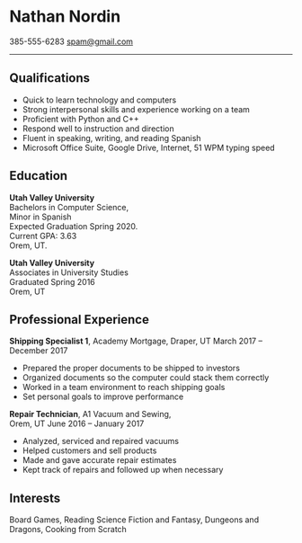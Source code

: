 # Nathan Nordin
385-555-6283
spam@gmail.com

---

## **Qualifications**
* Quick to learn technology and computers
* Strong interpersonal skills and experience working on a team
* Proficient with Python and C++
* Respond well to instruction and direction
* Fluent in speaking, writing, and reading Spanish
* Microsoft Office Suite, Google Drive, Internet, 51 WPM typing speed

## **Education**
**Utah Valley University**  
Bachelors in Computer Science,   
Minor in Spanish  
Expected Graduation Spring 2020.  
Current GPA: 3.63   
Orem, UT. 

**Utah Valley University**  
Associates in University Studies  
Graduated Spring 2016  
Orem, UT  

## **Professional Experience**  
**Shipping Specialist 1**, Academy Mortgage,
Draper, UT March 2017 – December 2017  
* Prepared the proper documents to be shipped to investors  
* Organized documents so the computer could stack them correctly  
* Worked in a team environment to reach shipping goals  
* Set personal goals to improve performance   

**Repair Technician**, A1 Vacuum and Sewing,  
Orem, UT June 2016 – January 2017  
* Analyzed, serviced and repaired vacuums  
* Helped customers and sell products  
* Made and gave accurate repair estimates   
* Kept track of repairs and followed up when necessary  

## **Interests**  
Board Games, Reading Science Fiction and Fantasy, Dungeons and Dragons, Cooking from Scratch  
